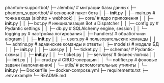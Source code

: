 phantom-supportbot/
├─ alembic/                # миграции базы данных
├─ phantom_supportbot/     # основной пакет бота
│  ├─ __init__.py
│  ├─ main.py              # точка входа (aiohttp + webhook)
│  ├─ core/                # ядро приложения
│  │  ├─ __init__.py
│  │  ├─ bot.py            # инициализация Bot и Dispatcher
│  │  ├─ config.py         # Pydantic settings
│  │  ├─ db.py             # SQLAlchemy engine, session
│  │  └─ logging.py        # настройка логирования
│  ├─ handlers/            # обработчики aiogram
│  │  ├─ __init__.py
│  │  ├─ users.py          # пользовательские команды
│  │  └─ admins.py         # админские команды и ответы
│  ├─ models/              # модели БД
│  │  ├─ __init__.py
│  │  ├─ user.py
│  │  └─ ticket.py
│  ├─ schemas/             # Pydantic-схемы
│  │  ├─ __init__.py
│  │  └─ ticket.py
│  ├─ services/            # бизнес-логика
│  │  ├─ __init__.py
│  │  ├─ crud.py           # CRUD-операции
│  │  └─ notifier.py       # фоновые задачи (напоминания)
│  └─ utils/               # вспомогательные утилиты
│     └─ __init__.py
├─ Dockerfile
├─ docker-compose.yml
├─ requirements.txt
├─ .env.example
└─ README.md
